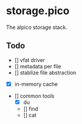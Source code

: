 # storage.pico
The alpico storage stack.


## Todo

- [] vfat driver
- [] metadata per file
- [] stablize file abstraction
- [x] in-memory cache
- [] common tools
   - [x] du
   - [] find
   - [] cat
 